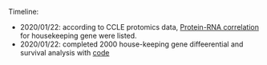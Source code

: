 
Timeline:
* 2020/01/22: according to CCLE protomics data, [Protein-RNA correlation](housekeep.proteinRNAcorrelation.csv) for housekeeping gene were listed. 
* 2020/01/22: completed 2000 house-keeping gene diffeerential and survival analysis with [code](run.R)
